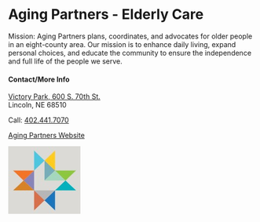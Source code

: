 # Aging Partners - Elderly Care

Mission: Aging Partners plans, coordinates, and advocates for older people in an eight-county area. Our mission is to enhance daily living, expand personal choices, and educate the community to ensure the independence and full life of the people we serve.

#### Contact/More Info

[Victory Park, 600 S. 70th St.](https://www.google.com/maps/place/600+Victory+Park+Dr,+Lincoln,+NE+68510/@40.8090549,-96.6222739,1486m/data=!3m2!1e3!4b1!4m5!3m4!1s0x8796bc5533cf3219:0xc75ca903a428ff61!8m2!3d40.8090549!4d-96.6222739?entry=ttu&g_ep=EgoyMDI1MDIyNC4wIKXMDSoASAFQAw%3D%3D)  
Lincoln, NE 68510

Call: [402.441.7070](tel:4024417070)

[Aging Partners Website](https://www.lincoln.ne.gov/City/Departments/Aging-Partners)

![picture](./markdown/resources/images/agingPartners.jpg)
